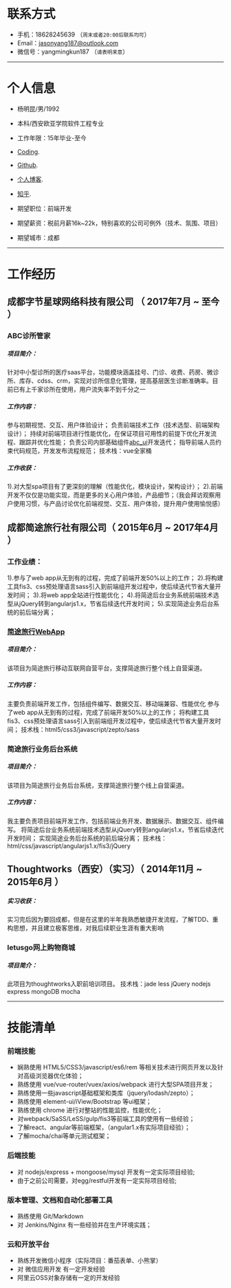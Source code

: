# 联系方式

- 手机：18628245639 （```周末或者20:00后联系均可```）
- Email：jasonyang187@outlook.com
- 微信号：yangmingkun187 （```请表明来意```）

---

# 个人信息

 - 杨明昆/男/1992
 - 本科/西安欧亚学院软件工程专业
 - 工作年限：15年毕业-至今
 - [Coding](https://dev.tencent.com/u/Jason_Yang187).
 - [Github](https://github.com/yangmingkun187).
 - [个人博客](http://jasonyangblog.com/).
 - [知乎](https://www.zhihu.com/people/jason-yang-187/answers).

 - 期望职位：前端开发
 - 期望薪资：税前月薪16k~22k，特别喜欢的公司可例外（技术、氛围、项目）
 - 期望城市：成都

---

# 工作经历

## 成都字节星球网络科技有限公司 （ 2017年7月 ~ 至今 ）

### ABC诊所管家
##### 项目简介：
针对中小型诊所的医疗saas平台，功能模块涵盖挂号、门诊、收费、药房、微诊所、库存、cdss、crm，实现对诊所信息化管理，提高基层医生诊断准确率。目前已有上千家诊所在使用，用户流失率不到千分之一
##### 工作内容：
参与初期视觉、交互、用户体验设计；
负责前端技术工作（技术选型、前端架构设计）；
持续对前端项目进行性能优化，在保证项目可用性的前提下优化开发流程、跟踪并优化性能；
负责公司内部基础组件[abc_ui](https://www.npmjs.com/package/abc-ui)开发迭代；
指导前端人员约束代码规范，开发发布流程规范；
技术栈：vue全家桶
##### 工作收获：
1).对大型spa项目有了更深刻的理解（性能优化，模块设计，架构设计）；
2).前端开发不仅仅是功能实现，而是更多的关心用户体验，产品细节；（我会拜访观察用户使用习惯，与产品讨论优化前端视觉、交互、用户体验，提升用户使用愉悦感）


## 成都简途旅行社有限公司（ 2015年6月 ~ 2017年4月 ）
### 工作业绩：
1).参与了web app从无到有的过程，完成了前端开发50%以上的工作；
2).将构建工具fis3、css预处理语言sass引入到前端组开发过程中，使后续迭代节省大量开发时间；
3).将web app全站进行性能优化；
4).将简途后台业务系统前端技术选型从jQuery转到angularjs1.x，节省后续迭代开发时间；
5).实现简途业务后台系统的前后端分离；

### [简途旅行WebApp](https://m.simpletour.com/mobile/gateway/wechat/home/home/)
##### 项目简介：
该项目为简途旅行移动互联网自营平台，支撑简途旅行整个线上自营渠道。
##### 工作内容：
主要负责前端开发工作，包括组件编写、数据交互、移动端兼容、性能优化
参与了web app从无到有的过程，完成了前端开发50%以上的工作；
将构建工具fis3、css预处理语言sass引入到前端组开发过程中，使后续迭代节省大量开发时间；
技术栈：html5/css3/javascript/zepto/sass

### 简途旅行业务后台系统
##### 项目简介：
该项目为简途旅行业务后台系统，支撑简途旅行整个线上自营渠道。
##### 工作内容：
我主要负责项目前端开发工作，包括前端业务开发、数据展示、数据交互、组件编写。
将简途后台业务系统前端技术选型从jQuery转到angularjs1.x，节省后续迭代开发时间；
实现简途业务后台系统的前后端分离；
技术栈：html/css/javascript/angularjs1.x/fis3/jQuery


## Thoughtworks（西安）（实习）（ 2014年11月 ~ 2015年6月 ）
##### 实习收获：
实习完后因为要回成都，但是在这里的半年我熟悉敏捷开发流程，了解TDD、重构思想，并且建立极客思维，对我后续职业生涯有重大影响

### letusgo网上购物商城
##### 项目简介：
此项目为thoughtworks入职前培训项目。
技术栈：jade less jQuery nodejs express mongoDB mocha


---

# 技能清单

### 前端技能
- 娴熟使用 HTML5/CSS3/javascript/es6/rem 等相关技术进行网页开发以及针对高级浏览器优化体验；
- 熟练使用 vue/vue-router/vuex/axios/webpack 进行大型SPA项目开发；
- 熟练使用一些javascript基础框架和类库（jquery/lodash/zepto）；
- 熟练使用 element-ui/iView/Bootstrap 等ui框架；
- 熟练使用 chrome 进行对整站的性能监控，性能优化；
- 对webpack/SaSS/LeSS/gulp/fis3等前端工具的使用有一些经验；
- 了解react、angular等前端框架，（angular1.x有实际项目经验）；
- 了解mocha/chai等单元测试框架；

### 后端技能
- 对 nodejs/express + mongoose/mysql 开发有一定实际项目经验;
- 由于之前公司需要，对egg/restful开发有一定实际项目经验;

### 版本管理、文档和自动化部署工具
- 熟练使用 Git/Markdown
- 对 Jenkins/Nginx 有一些经验并在生产环境实践；

### 云和开放平台
- 熟练开发微信小程序（实际项目：番茄表单、小熊掌）
- 对 微信应用开发 有一定开发经验
- 阿里云OSS对象存储有一定的开发经验
